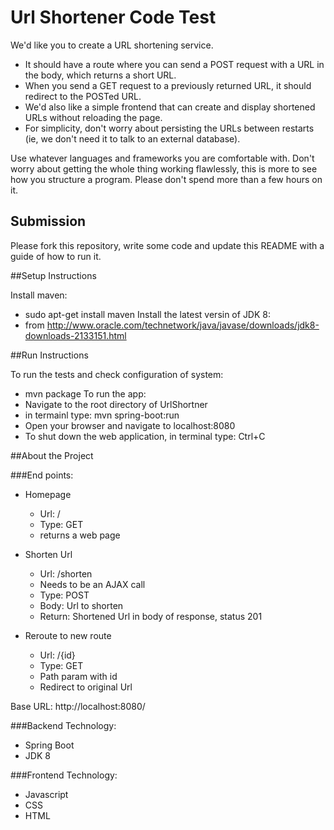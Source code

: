 # Url Shortener Code Test

We'd like you to create a URL shortening service.
- It should have a route where you can send a POST request with a URL in the body, which
returns a short URL.
- When you send a GET request to a previously returned URL, it should redirect to the
POSTed URL.
- We'd also like a simple frontend that can create and display shortened URLs without
reloading the page.
- For simplicity, don't worry about persisting the URLs between restarts (ie, we don't
need it to talk to an external database).

Use whatever languages and frameworks you are comfortable with. Don't worry about getting
the whole thing working flawlessly, this is more to see how you structure a program. Please
don't spend more than a few hours on it.

## Submission

Please fork this repository, write some code and update this README with a guide of how to
run it.

##Setup Instructions

Install maven:
 - sudo apt-get install maven
Install the latest versin of JDK 8:
 - from http://www.oracle.com/technetwork/java/javase/downloads/jdk8-downloads-2133151.html

##Run Instructions

To run the tests and check configuration of system:
 - mvn package
To run the app:
 - Navigate to the root directory of UrlShortner
 - in termainl type: mvn spring-boot:run
 - Open your browser and navigate to localhost:8080
 - To shut down the web application, in terminal type: Ctrl+C

##About the Project

###End points:
 - Homepage
     - Url: /
     - Type: GET
     - returns a web page

 - Shorten Url
     - Url: /shorten
     - Needs to be an AJAX call
     - Type: POST
     - Body: Url to shorten
     - Return: Shortened Url in body of response, status 201

 - Reroute to new route
     - Url: /{id}
     - Type: GET
     - Path param with id
     - Redirect to original Url

Base URL: http://localhost:8080/

###Backend Technology:
 - Spring Boot
 - JDK 8

###Frontend Technology:
 - Javascript
 - CSS
 - HTML